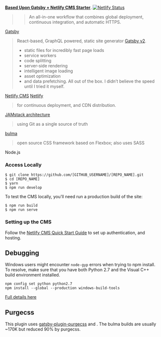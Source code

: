 **[Based Upon Gatsby + Netlify CMS Starter](https://gatsby-netlify-cms.netlify.com/)**.
[![Netlify Status](https://api.netlify.com/api/v1/badges/b654c94e-08a6-4b79-b443-7837581b1d8d/deploy-status)](https://app.netlify.com/sites/gatsby-starter-netlify-cms-ci/deploys)
>>	An all-in-one workflow that combines global deployment, continuous integration, and automatic HTTPS.



[Gatsby](https://www.gatsbyjs.org/docs/)
> React-based, GraphQL powered, static site generator
> [Gatsby v2](https://www.gatsbyjs.org/blog/2018-09-17-gatsby-v2/).
> - static files for incredibly fast page loads
> - service workers
> - code splitting
> - server-side rendering
> - intelligent image loading
> - asset optimization
> - and data prefetching. All out of the box. I didn’t believe the speed until I tried it myself.

[Netlify CMS](https://www.netlifycms.org)
[Netlify](https://www.netlify.com) 
>for continuous deployment, and CDN distribution.

[JAMstack architecture](https://jamstack.org)
> using Git as a single source of truth

[bulma](https://bulma.io/)
> open source CSS framework based on Flexbox; also uses SASS

Node.js

### Access Locally
```
$ git clone https://github.com/[GITHUB_USERNAME]/[REPO_NAME].git
$ cd [REPO_NAME]
$ yarn
$ npm run develop
```
To test the CMS locally, you'll need run a production build of the site:
```
$ npm run build
$ npm run serve
```

### Setting up the CMS
Follow the [Netlify CMS Quick Start Guide](https://www.netlifycms.org/docs/quick-start/#authentication) to set up authentication, and hosting.

## Debugging
Windows users might encounter ```node-gyp``` errors when trying to npm install.
To resolve, make sure that you have both Python 2.7 and the Visual C++ build environment installed.
```
npm config set python python2.7
npm install --global --production windows-build-tools
```

[Full details here](https://www.npmjs.com/package/node-gyp 'NPM node-gyp page')

## Purgecss
This plugin uses [gatsby-plugin-purgecss](https://www.gatsbyjs.org/packages/gatsby-plugin-purgecss/) and . The bulma builds are usually ~170K but reduced 90% by purgecss.
